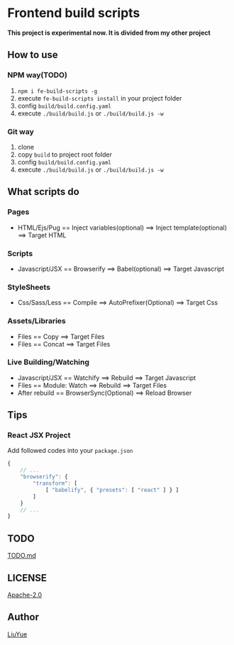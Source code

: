 # Frontend build scripts 

**This project is experimental now. It is divided from my other project**  

## How to use

### NPM way(TODO)

1. `npm i fe-build-scripts -g`
2. execute `fe-build-scripts install` in your project folder
3. config `build/build.config.yaml`
4. execute `./build/build.js` or `./build/build.js -w`

### Git way

1. clone
2. copy `build` to project root folder
3. config `build/build.config.yaml`
4. execute `./build/build.js` or `./build/build.js -w`

## What scripts do

### Pages

- HTML/Ejs/Pug  == Inject variables(optional) ==> Inject template(optional) ==> Target HTML

### Scripts

- Javascript/JSX  == Browserify ==> Babel(optional) ==> Target Javascript

### StyleSheets

- Css/Sass/Less == Compile ==> AutoPrefixer(Optional) ==> Target Css

### Assets/Libraries

- Files == Copy ==> Target Files   
- Files == Concat ==> Target Files

### Live Building/Watching 

- Javascript/JSX == Watchify ==> Rebuild ==> Target Javascript
- Files == Module: Watch ==> Rebuild ==> Target Files 
- After rebuild == BrowserSync(Optional) ==> Reload Browser

## Tips

### React JSX Project

Add followed codes into your `package.json`

``` js
{
	// ...
	"browserify": {
		"transform": [ 
			[ "babelify", { "presets": [ "react" ] } ]
		]
	}
	// ...
}
```

## TODO

[TODO.md]()

## LICENSE

[Apache-2.0](LICENSE)

## Author

[LiuYue](https://github.com/hangxingliu)
